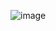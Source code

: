 ![image](https://user-images.githubusercontent.com/72492911/196652913-04089e48-5215-4c2b-8e2d-56b004d46280.png)
